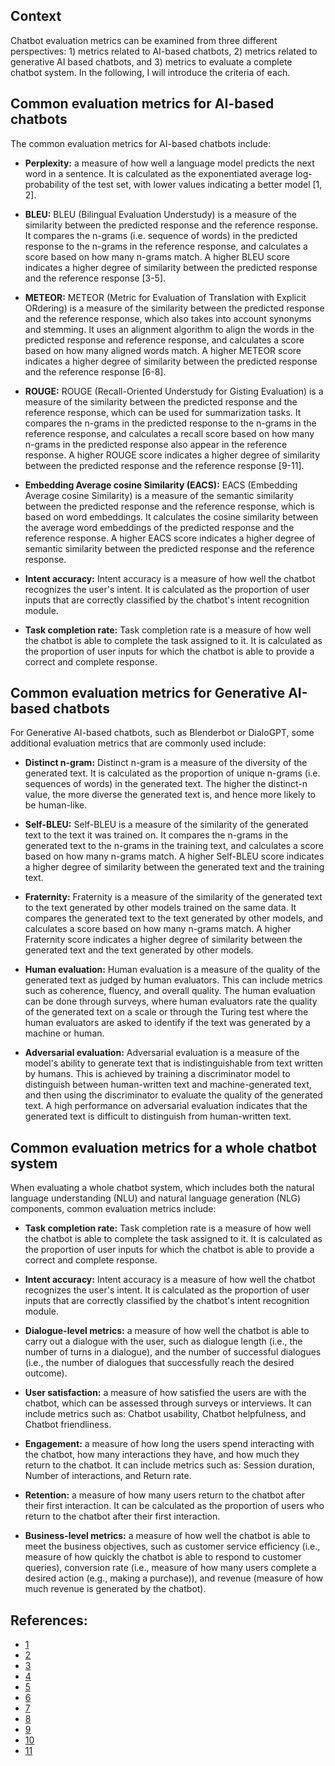 ## Context
Chatbot evaluation metrics can be examined from three different perspectives: 1) metrics related to AI-based chatbots, 2) metrics related to generative AI based chatbots, and 3) metrics to evaluate a complete chatbot system. In the following, I will introduce the criteria of each.  

## Common evaluation metrics for AI-based chatbots

The common evaluation metrics for AI-based chatbots include:

-   **Perplexity:** a measure of how well a language model predicts the next word in a sentence. It is calculated as the exponentiated average log-probability of the test set, with lower values indicating a better model [1, 2].  
    
-   **BLEU:** BLEU (Bilingual Evaluation Understudy) is a measure of the similarity between the predicted response and the reference response. It compares the n-grams (i.e. sequence of words) in the predicted response to the n-grams in the reference response, and calculates a score based on how many n-grams match. A higher BLEU score indicates a higher degree of similarity between the predicted response and the reference response [3-5].  
    
-   **METEOR:** METEOR (Metric for Evaluation of Translation with Explicit ORdering) is a measure of the similarity between the predicted response and the reference response, which also takes into account synonyms and stemming. It uses an alignment algorithm to align the words in the predicted response and reference response, and calculates a score based on how many aligned words match. A higher METEOR score indicates a higher degree of similarity between the predicted response and the reference response [6-8].  
    
-   **ROUGE:** ROUGE (Recall-Oriented Understudy for Gisting Evaluation) is a measure of the similarity between the predicted response and the reference response, which can be used for summarization tasks. It compares the n-grams in the predicted response to the n-grams in the reference response, and calculates a recall score based on how many n-grams in the predicted response also appear in the reference response. A higher ROUGE score indicates a higher degree of similarity between the predicted response and the reference response [9-11].  
    
-   **Embedding Average cosine Similarity (EACS):** EACS (Embedding Average cosine Similarity) is a measure of the semantic similarity between the predicted response and the reference response, which is based on word embeddings. It calculates the cosine similarity between the average word embeddings of the predicted response and the reference response. A higher EACS score indicates a higher degree of semantic similarity between the predicted response and the reference response.  
    
-   **Intent accuracy:** Intent accuracy is a measure of how well the chatbot recognizes the user's intent. It is calculated as the proportion of user inputs that are correctly classified by the chatbot's intent recognition module.  
    
-   **Task completion rate:** Task completion rate is a measure of how well the chatbot is able to complete the task assigned to it. It is calculated as the proportion of user inputs for which the chatbot is able to provide a correct and complete response.  
    

## Common evaluation metrics for Generative AI-based chatbots

For Generative AI-based chatbots, such as Blenderbot or DialoGPT, some additional evaluation metrics that are commonly used include:  

-   **Distinct n-gram:** Distinct n-gram is a measure of the diversity of the generated text. It is calculated as the proportion of unique n-grams (i.e. sequences of words) in the generated text. The higher the distinct-n value, the more diverse the generated text is, and hence more likely to be human-like.  
    
-   **Self-BLEU:** Self-BLEU is a measure of the similarity of the generated text to the text it was trained on. It compares the n-grams in the generated text to the n-grams in the training text, and calculates a score based on how many n-grams match. A higher Self-BLEU score indicates a higher degree of similarity between the generated text and the training text.  
    
-   **Fraternity:** Fraternity is a measure of the similarity of the generated text to the text generated by other models trained on the same data. It compares the generated text to the text generated by other models, and calculates a score based on how many n-grams match. A higher Fraternity score indicates a higher degree of similarity between the generated text and the text generated by other models.  
    
-   **Human evaluation:** Human evaluation is a measure of the quality of the generated text as judged by human evaluators. This can include metrics such as coherence, fluency, and overall quality. The human evaluation can be done through surveys, where human evaluators rate the quality of the generated text on a scale or through the Turing test where the human evaluators are asked to identify if the text was generated by a machine or human.  
    
-   **Adversarial evaluation:** Adversarial evaluation is a measure of the model's ability to generate text that is indistinguishable from text written by humans. This is achieved by training a discriminator model to distinguish between human-written text and machine-generated text, and then using the discriminator to evaluate the quality of the generated text. A high performance on adversarial evaluation indicates that the generated text is difficult to distinguish from human-written text.  
    

## Common evaluation metrics for a whole chatbot system

When evaluating a whole chatbot system, which includes both the natural language understanding (NLU) and natural language generation (NLG) components, common evaluation metrics include:  

-   **Task completion rate:** Task completion rate is a measure of how well the chatbot is able to complete the task assigned to it. It is calculated as the proportion of user inputs for which the chatbot is able to provide a correct and complete response.  
    
-   **Intent accuracy:** Intent accuracy is a measure of how well the chatbot recognizes the user's intent. It is calculated as the proportion of user inputs that are correctly classified by the chatbot's intent recognition module.  
    
-   **Dialogue-level metrics:** a measure of how well the chatbot is able to carry out a dialogue with the user, such as dialogue length (i.e., the number of turns in a dialogue), and the number of successful dialogues (i.e., the number of dialogues that successfully reach the desired outcome).  
    
-   **User satisfaction:** a measure of how satisfied the users are with the chatbot, which can be assessed through surveys or interviews. It can include metrics such as: Chatbot usability, Chatbot helpfulness, and Chatbot friendliness.  
    
-   **Engagement:** a measure of how long the users spend interacting with the chatbot, how many interactions they have, and how much they return to the chatbot. It can include metrics such as: Session duration, Number of interactions, and Return rate.   
    
-   **Retention:** a measure of how many users return to the chatbot after their first interaction. It can be calculated as the proportion of users who return to the chatbot after their first interaction.  
    
-   **Business-level metrics:** a measure of how well the chatbot is able to meet the business objectives, such as customer service efficiency (i.e., measure of how quickly the chatbot is able to respond to customer queries), conversion rate (i.e., measure of how many users complete a desired action (e.g., making a purchase)), and revenue (measure of how much revenue is generated by the chatbot).  

## References:
- [1](https://en.wikipedia.org/wiki/Perplexity)  
- [2](https://medium.com/nlplanet/two-minutes-nlp-perplexity-explained-with-simple-probabilities-6cdc46884584)  
- [3](https://cloud.google.com/translate/automl/docs/evaluate#:~:text=BLEU%20(BiLingual%20Evaluation%20Understudy)%20is,of%20high%20quality%20reference%20translations.)  
- [4](https://en.wikipedia.org/wiki/BLEU)  
- [5](https://www.geeksforgeeks.org/nlp-bleu-score-for-evaluating-neural-machine-translation-python/)  
- [6](https://huggingface.co/spaces/evaluate-metric/meteor)  
- [7](https://en.wikipedia.org/wiki/METEOR)  
- [8](https://machinelearninginterview.com/topics/machine-learning/meteor-for-machine-translation/)  
- [9](https://en.wikipedia.org/wiki/ROUGE_(metric))  
- [10](https://huggingface.co/spaces/evaluate-metric/rouge)  
- [11](https://github.com/neural-dialogue-metrics/rouge)  

